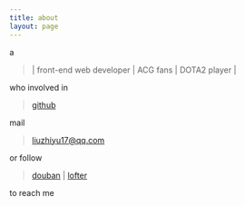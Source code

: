 ```yaml
---
title: about
layout: page
---
```


a

>  | front-end web developer | ACG fans | DOTA2 player |

who involved in 

> [github](https://github.com/zhiyul)

mail 

> liuzhiyu17@qq.com

or follow 

> [douban](http://www.douban.com/people/zhiyul/) | [lofter](http://zhiyul.lofter.com/)

to reach me
